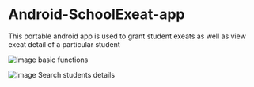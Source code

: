 # Android-SchoolExeat-app
This portable android app is used to grant student exeats as well as view exeat detail of a particular student



![image](https://github.com/jbayensu/Android-EasePay-app/assets/65293887/52601aff-985f-4d06-b89c-b3faf524f853)
basic functions



![image](https://github.com/jbayensu/Android-EasePay-app/assets/65293887/42a187fc-edc7-4ece-bae2-e584863ccfe0)
Search students details
